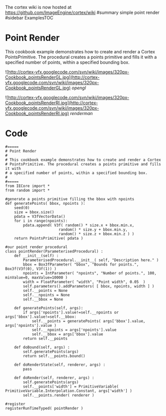 The cortex wiki is now hosted at https://github.com/ImageEngine/cortex/wiki
#summary simple point render
#sidebar ExamplesTOC

# Point Render #
This cookbook example demonstrates how to create and render a Cortex PointsPrimitive. The procedural creates a points primitive and fills it with a specified number of points, within a specified bounding box.

![http://cortex-vfx.googlecode.com/svn/wiki/images/320px-Cookbook_pointsRenderGL.jpg](http://cortex-vfx.googlecode.com/svn/wiki/images/320px-Cookbook_pointsRenderGL.jpg)
_opengl_

![http://cortex-vfx.googlecode.com/svn/wiki/images/320px-Cookbook_pointsRenderRI.jpg](http://cortex-vfx.googlecode.com/svn/wiki/images/320px-Cookbook_pointsRenderRI.jpg)
_renderman_

# Code #
```
#=====
# Point Render
#
# This cookbook example demonstrates how to create and render a Cortex
# PointsPrimitive. The procedural creates a points primitive and fills it with
# a specified number of points, within a specified bounding box.
#
#=====
from IECore import * 
from random import *

#generate a points primitive filling the bbox with npoints
def generatePoints( bbox, npoints ):
	seed(0)
	size = bbox.size()
	pdata = V3fVectorData()
	for i in range(npoints):
		pdata.append( V3f( random() * size.x + bbox.min.x,
						random() * size.y + bbox.min.y,
						random() * size.z + bbox.min.z ) )
	return PointsPrimitive( pdata )

#our point render procedural
class pointRender(ParameterisedProcedural) :
	def __init__(self) : 
		ParameterisedProcedural.__init__( self, "Description here." )
		bbox = Box3fParameter( "bbox", "Bounds for points.", Box3f(V3f(0), V3f(1)) )
		npoints = IntParameter( "npoints", "Number of points.", 100, minValue=0, maxValue=10000 )
		width = FloatParameter( "width", "Point width", 0.05  )
		self.parameters().addParameters( [ bbox, npoints, width ] )
		self.__points = None
		self.__npoints = None
		self.__bbox = None

	def generatePoints(self, args): 
		if args['npoints'].value!=self.__npoints or args['bbox'].value!=self.__bbox:
			self.__points = generatePoints( args['bbox'].value, args['npoints'].value )
			self.__npoints = args['npoints'].value
			self.__bbox = args['bbox'].value
		return self.__points

	def doBound(self, args) : 
		self.generatePoints(args)
		return self.__points.bound()

	def doRenderState(self, renderer, args) : 
		pass

	def doRender(self, renderer, args) : 
		self.generatePoints(args)
		self.__points['width'] = PrimitiveVariable( PrimitiveVariable.Interpolation.Constant, args['width'] )
		self.__points.render( renderer )

#register
registerRunTimeTyped( pointRender )
```